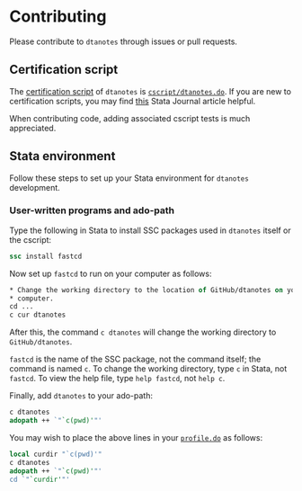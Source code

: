 Contributing
============

Please contribute to `dtanotes` through issues or pull requests.

Certification script
--------------------

The [certification script](http://www.stata.com/help.cgi?cscript) of `dtanotes` is [`cscript/dtanotes.do`](/cscript/dtanotes.do). If you are new to certification scripts, you may find [this](http://www.stata-journal.com/sjpdf.html?articlenum=pr0001) Stata Journal article helpful.

When contributing code, adding associated cscript tests is much appreciated.

Stata environment
-----------------

Follow these steps to set up your Stata environment for `dtanotes` development.

### User-written programs and ado-path

Type the following in Stata to install SSC packages used in `dtanotes` itself or the cscript:

```stata
ssc install fastcd
```

Now set up `fastcd` to run on your computer as follows:

```stata
* Change the working directory to the location of GitHub/dtanotes on your
* computer.
cd ...
c cur dtanotes
```

After this, the command `c dtanotes` will change the working directory to `GitHub/dtanotes`.

`fastcd` is the name of the SSC package, not the command itself; the command is named `c`. To change the working directory, type `c` in Stata, not `fastcd`. To view the help file, type `help fastcd`, not `help c`.

Finally, add `dtanotes` to your ado-path:

```stata
c dtanotes
adopath ++ `"`c(pwd)'"'
```

You may wish to place the above lines in your [`profile.do`](http://www.stata.com/support/faqs/programming/profile-do-file/) as follows:

```stata
local curdir "`c(pwd)'"
c dtanotes
adopath ++ `"`c(pwd)'"'
cd `"`curdir'"'
```
